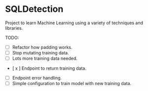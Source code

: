 # SQLDetection
Project to learn Machine Learning using a variety of techniques and libraries.

TODO:
- [ ] Refactor how padding works.
- [ ] Stop mutating training data.
- [ ] Lots more training data needed.
- [ x ] Endpoint to return training data.
- [ ] Endpoint error handling.
- [ ] Simple configuration to train model with new training data.
